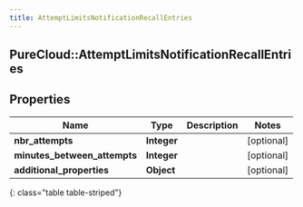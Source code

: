 ```yaml
---
title: AttemptLimitsNotificationRecallEntries
---
```

## PureCloud::AttemptLimitsNotificationRecallEntries

## Properties

|Name | Type | Description | Notes|
|------------ | ------------- | ------------- | -------------|
| **nbr_attempts** | **Integer** |  | [optional] |
| **minutes_between_attempts** | **Integer** |  | [optional] |
| **additional_properties** | **Object** |  | [optional] |
{: class="table table-striped"}


